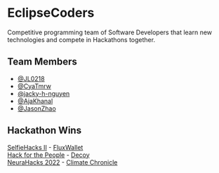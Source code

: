 # EclipseCoders

Competitive programming team of Software Developers that learn new technologies and compete in Hackathons together.




## Team Members

- [@JL0218](https://github.com/JL0218)
- [@CyaTmrw](https://github.com/CyaTmrw)
- [@jacky-h-nguyen](https://github.com/jacky-h-nguyen)
- [@AjaKhanal](https://github.com/AjaKhanal)
- [@JasonZhao](https://github.com/jasonzhao323)


## Hackathon Wins

[SelfieHacks II](https://devpost.com/software/fluxwallet) - [FluxWallet](https://github.com/EclipseCoders/FluxWallet)\
[Hack for the People](https://devpost.com/software/decoy) - [Decoy](https://github.com/JL0218/Decoy)\
[NeuraHacks 2022](https://devpost.com/software/climate-chronicle) - [Climate Chronicle](https://github.com/EclipseCoders/ClimateChronicle)
